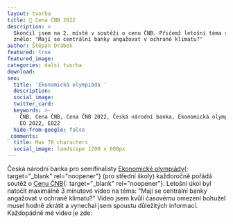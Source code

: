 ```yaml
---
layout: tvorba
title: 🥈 Cena ČNB 2022
description: >
  Skončil jsem na 2. místě v soutěži o cenu ČNB. Přičemž letošní téma soutěže
  znělo: "Mají se centrální banky angažovat v ochraně klimatu?"
author: Štěpán Drábek
featured: true
featured_image: 
categories: dalsi tvorba
download:
seo:
  title: 'Ekonomická olympiáda '
  description:
  social_image:
  twitter_card:
  keywords: >-
    ČNB, Cena ČNB, Cena ČNB 2022, Česká národní banka, Ekonomická olympiáda, EO,
    EO 2022, EO22
  hide-from-google: false
_comments:
  title: Max 70 characters
  social_image: landscape 1200 x 600px
---
```


Česká národní banka pro semifinalisty [Ekonomické olympiády](https://ekonomickaolympiada.cz){: target="_blank" rel="noopener"} (pro střední školy) každoročně pořádá soutěž o [Cenu ČNB](https://www.cnb.cz/cs/o_cnb/cena_cnb_2022/soutez-cena-cnb-2022/index.html){: target="_blank" rel="noopener"}. Letošní úkol byl natočit maximálně 3 minutové video na téma: "Mají se centrální banky angažovat v ochraně klimatu?" Video jsem kvůli časovému omezení bohužel musel hodně zkrátit a vynechal jsem spoustu důležitých informací. Každopádně mé video je zde:
